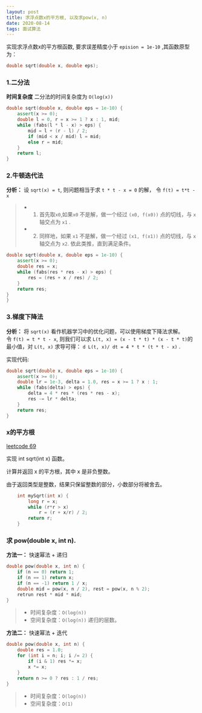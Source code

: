 ```yaml
---
layout: post
title: 求浮点数x的平方根, 以及求pow(x, n)
date: 2020-08-14
tags: 面试算法    
---
```


实现求浮点数x的平方根函数, 要求误差精度小于 `epision = 1e-10` ,其函数原型为：
```c++ 
double sqrt(double x, double eps);
```


### 1.二分法

**时间复杂度**
二分法的时间复杂度为 `O(log(x))`

```c++
double sqrt(double x, double eps = 1e-10) { 
    assert(x >= 0);
    double l = 0, r = x >= 1 ? x : 1, mid;
    while (fabs(l * l - x) > eps) {
        mid = l + (r - l) / 2;
        if (mid < x / mid) l = mid;
        else r = mid;
    }
    return l;
}
```

### 2.牛顿迭代法

**分析：** 设 `sqrt(x) = t`, 则问题相当于求 `t * t - x = 0` 的解， 令 `f(t) = t*t - x`
>* 1. 首先取`x0`,如果`x0` 不是解，做一个经过 `(x0, f(x0))` 点的切线，与 `x` 轴交点为 `x1` .
>* 2. 同样地，如果 `x1` 不是解，做一个经过 `(x1, f(x1))` 点的切线，与 `x` 轴交点为 `x2`. 依此类推，直到满足条件。


```c++
double sqrt(double x, double eps = 1e-10) {
    assert(x >= 0);
    double res = x;
    while (fabs(res * res - x) > eps) {
        res = (res + x / res) / 2;
    }
    return res;
}
}
```

### 3.梯度下降法

**分析：** 将 `sqrt(x)` 看作机器学习中的优化问题，可以使用梯度下降法求解。  
令 `f(t) = t * t - x`, 则我们可以求 `L(t, x) = (x - t * t) * (x - t * t)`的最小值，对 `L(t, x)` 求导可得： 
`d L(t, x)/ dt = 4 * t * (t * t - x)` .

实现代码:  
```c++
double sqrt(double x, double eps = 1e-10) {
    assert(x >= 0);
    double lr = 1e-3, delta = 1.0, res = x >= 1 ? x : 1;
    while (fabs(delta) > eps) {
        delta = 4 * res * (res * res - x);
        res -= lr * delta;
    }
    return res;
}
```

### x的平方根

[leetcode 69](https://leetcode-cn.com/problems/sqrtx/)

实现 int sqrt(int x) 函数。

计算并返回 x 的平方根，其中 x 是非负整数。

由于返回类型是整数，结果只保留整数的部分，小数部分将被舍去。

```c++
    int mySqrt(int x) {
        long r = x;
        while (r*r > x)
            r = (r + x/r) / 2;
        return r;
    }
```


### 求 pow(double x, int n).

**方法一：** 快速幂法 + 递归 

```c++
double pow(double x, int n) {
    if (n == 0) return 1;
    if (n == 1) return x;
    if (n == -1) return 1 / x;
    double mid = pow(x, n / 2), rest = pow(x, n % 2);
    retrun rest * mid * mid;
}
```
>* 时间复杂度：`O(log(n))`
>* 空间复杂度：`O(log(n))` 递归的层数。

**方法二：** 快速幂法 + 迭代   

```c++
double pow(double x, int n) {
    double res = 1.0;
    for (int i = n; i; i /= 2) {
        if (i & 1) res *= x;
        x *= x;
    }
    return n >= 0 ? res : 1 / res;
}
```

>* 时间复杂度：`O(log(n))`
>* 空间复杂度：`O(1)`

